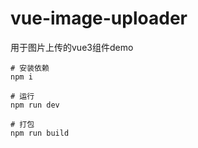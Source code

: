 # vue-image-uploader

用于图片上传的vue3组件demo


```base
# 安装依赖
npm i

# 运行
npm run dev

# 打包
npm run build

```
